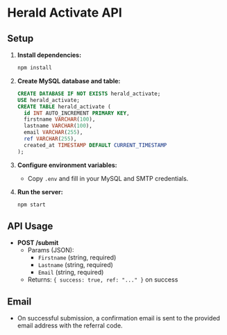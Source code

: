 # Herald Activate API

## Setup

1. **Install dependencies:**
   ```bash
   npm install
   ```

2. **Create MySQL database and table:**
   ```sql
   CREATE DATABASE IF NOT EXISTS herald_activate;
   USE herald_activate;
   CREATE TABLE herald_activate (
     id INT AUTO_INCREMENT PRIMARY KEY,
     firstname VARCHAR(100),
     lastname VARCHAR(100),
     email VARCHAR(255),
     ref VARCHAR(255),
     created_at TIMESTAMP DEFAULT CURRENT_TIMESTAMP
   );
   ```

3. **Configure environment variables:**
   - Copy `.env` and fill in your MySQL and SMTP credentials.

4. **Run the server:**
   ```bash
   npm start
   ```

## API Usage

- **POST /submit**
  - Params (JSON):
    - `Firstname` (string, required)
    - `Lastname` (string, required)
    - `Email` (string, required)
  - Returns: `{ success: true, ref: "..." }` on success

## Email
- On successful submission, a confirmation email is sent to the provided email address with the referral code. 